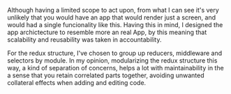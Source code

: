 Although having a limited scope to act upon, from what I can see it's very unlikely that you
would have an app that would render just a screen, and would had a single funcionality like this.
Having this in mind, I designed the app archictecture to resemble more an real App, by this
meaning that scalability and reusability was taken in accountability.

For the redux structure, I've chosen to group up reducers, middleware and selectors by module.
In my opinion, modularizing the redux structure this way, a kind of separation of concerns,
helps a lot with maintainability in the a sense that you retain correlated parts together, avoiding
unwanted collateral effects when adding and editing code.

